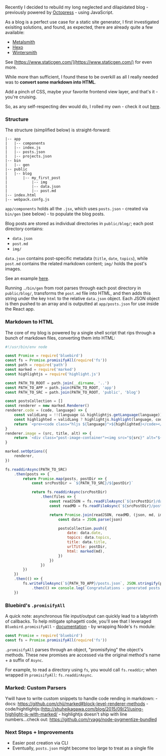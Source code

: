 Recently I decided to rebuild my long neglected and dilapidated blog - previously powered by [Octopress](http://octopress.org/) - using JavaScript.

As a blog is a perfect use case for a static site generator, I first investigated exisiting solutions, and found, as expected, there are already quite a few available:

- [Metalsmith](http://www.metalsmith.io/)
- [Hexo](https://hexo.io/)
- [Wintersmith](http://wintersmith.io/)

See [https://www.staticgen.com/](https://www.staticgen.com/) for even more.

While more than sufficient, I found these to be overkill as all I really needed was to __convert some markdown into HTML__.

Add a pinch of CSS, maybe your favorite frontend view layer, and that's it - you're cruising.

So, as any self-respecting dev would do, I rolled my own - check it out [here](https://github.com/cheshireoctopus/cheshireoctopus.github.io).

### Structure

The structure (simplified below) is straight-forward:

```
|-- app
|	|-- components
|	|-- index.js
|	|-- posts.json
|	|-- projects.json
|-- bin
|	|-- gen
|-- public
|	|-- blog
|		|-- my_first_post
|			|-- img
|			|-- data.json
|			|-- post.md
|-- index.html
|-- webpack.confg.js
```

`app/components` holds all the `.jsx`, which uses `posts.json` - created via `bin/gen` (see below) - to populate the blog posts.

Blog posts are stored as individual directories in `public/blog/`; each post directory contains:

- `data.json`
- `post.md`
- `img/`

`data.json` contains post-specific metadata (`title`, `date`, `topics`), while `post.md` contains the related markdown content; `img/` holds the post's images.

See an example [here](https://github.com/cheshireoctopus/cheshireoctopus.github.io/tree/master/public/blog/twilio_on_rails_sms_basics).

Running `./bin/gen` from root parses through each post directory in `public/blog/`, transforms the `post.md` file into HTML, and then adds this string under the key `html` to the relative `data.json` object. Each JSON object is then pushed to an array and is outputted at `app/posts.json` for use inside the React app.

### Markdown to HTML

The core of my blog is powered by a single shell script that rips through a bunch of markdown files, converting them into HTML:

```javascript
#!/usr/bin/env node

const Promise = require('bluebird')
const fs = Promise.promisifyAll(require('fs'))
const path = require('path')
const marked = require('marked')
const highlightjs = require('highlight.js')

const PATH_TO_ROOT = path.join(__dirname, '..')
const PATH_TO_APP = path.join(PATH_TO_ROOT, 'app')
const PATH_TO_SRC = path.join(PATH_TO_ROOT, 'public', 'blog')

const postsCollection = []
const renderer = new marked.Renderer()
renderer.code = (code, language) => {
	const validLang = !!(language && highlightjs.getLanguage(language))
	const highlighted = validLang ? highlightjs.highlight(language, code).value : code
	return `<pre><code class="hljs ${language}">${highlighted}</code></pre>`
}
renderer.image = (src, title, alt) => {
	return `<div class="post-image-container"><img src="${src}" alt="${alt}"/></div>`
}

marked.setOptions({
	renderer,
})

fs.readdirAsync(PATH_TO_SRC)
	.then(posts => {
		return Promise.map(posts, postDir => {
			const srcPostDir = `${PATH_TO_SRC}/${postDir}`

			return fs.readdirAsync(srcPostDir)
				.then(files => {
					const readJSON = fs.readFileAsync(`${srcPostDir}/data.json`, 'utf8')
					const readMD = fs.readFileAsync(`${srcPostDir}/post.md`, 'utf8')

					return Promise.join(readJSON, readMD, (json, md, imgs) => {
						const data = JSON.parse(json)

						postsCollection.push({
							date: data.date,
							topics: data.topics,
							title: data.title,
							urlTitle: postDir,
							html: marked(md),
						})
					})
				})
		})
	})
	.then(() => {
		fs.writeFileAsync(`${PATH_TO_APP}/posts.json`, JSON.stringify(postsCollection))
			.then(() => console.log(`Congratulations - generated posts.`))
	})
```

### Bluebird's `.promisifyAll`

A quick note: asynchronous file input/output can quickly lead to a labyrinth of callbacks. To help mitigate sphagetti code, you'll see that I leveraged `Bluebird.promisifyAll` - [documentation](http://bluebirdjs.com/docs/api/promise.promisifyall.html) - by wrapping Node's `fs` module:

```javascript
const Promise = require('bluebird')
const fs = Promise.promisifyAll(require('fs'))
```

`.promisifyAll` parses through an object, "promisifying" the object's methods. These new promises are accessed via the original method's name + a suffix of `Async`.

For example, to read a directory using `fs`, you would call `fs.readdir`; when wrapped in `promisifyAll`: `fs.readdirAsync`.

### Marked: Custom Parsers

Ywill have to write custom snippets to handle code rending in markdown:
	- docs: https://github.com/chjj/marked#block-level-renderer-methods
	- code/hightlightjs:(http://shuheikagawa.com/blog/2015/09/21/using-highlight-js-with-marked/
	- highlightjs doesn't ship with line numbers...check out: https://github.com/rvagg/node-pygmentize-bundled

### Next Steps + Improvements

- Easier post creation via CLI
- Eventually, `posts.json` might become too large to treat as a single file

